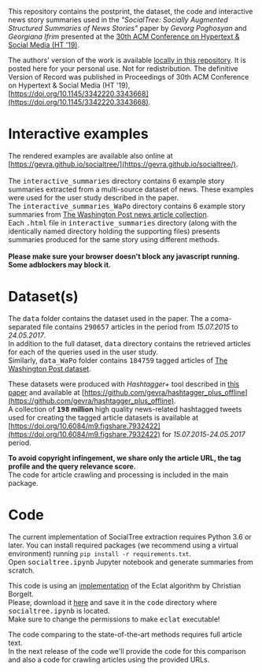 This repository contains the postprint, the dataset, the code and interactive news story summaries used in the <i>"SocialTree: Socially Augmented Structured Summaries of News Stories"</i> paper by <i>Gevorg Poghosyan</i> and <i>Georgiana Ifrim</i> presented at the [30th ACM Conference on Hypertext & Social Media (HT '19)](https://human.iisys.de/ht2019/).

The authors' version of the work is available [locally in this repository](./socialtree.pdf). 
It is posted here for your personal use. Not for redistribution. 
The definitive Version of Record was published in Proceedings of 30th ACM Conference on Hypertext & Social Media (HT '19), [https://doi.org/10.1145/3342220.3343668](https://doi.org/10.1145/3342220.3343668).


# Interactive examples
The rendered examples are available also online at [https://gevra.github.io/socialtree/](https://gevra.github.io/socialtree/).
<br>
<br>
The <tt>interactive_summaries</tt> directory contains 6 example story summaries extracted from a multi-source dataset of news. These examples were used for the user study described in the paper.
<br>
The <tt>interactive_summaries_WaPo</tt> directory contains 6 example story summaries from [The Washington Post news article collection](https://trec.nist.gov/data/wapost/).
<br>
Each <tt>.html</tt> file in <tt>interactive_summaries</tt> directory (along with the identically named directory holding the supporting files) presents summaries produced for the same story using different methods.
<br>
<br>
<b>Please make sure your browser doesn't block any javascript running. Some adblockers may block it.</b>



# Dataset(s)
The <tt>data</tt> folder contains the dataset used in the paper.
The a coma-separated file contains <tt>290657</tt> articles in the period from <i>15.07.2015</i> to <i>24.05.2017</i>.
<br>
In addition to the full dataset, <tt>data</tt> directory contains the retrieved articles for each of the queries used in the user study.
<br>
Similarly, <tt>data_WaPo</tt> folder contains <tt>184759</tt> tagged articles of [The Washington Post dataset](https://trec.nist.gov/data/wapost/).

These datasets were produced with <i>Hashtagger+</i> tool described in [this paper](https://doi.org/10.1109/TKDE.2017.2754253) and available at [https://github.com/gevra/hashtagger_plus_offline](https://github.com/gevra/hashtagger_plus_offline).
<br>
A collection of <b><tt>198</tt> million</b> high quality news-related hashtagged tweets used for creating the tagged article datasets is available at [https://doi.org/10.6084/m9.figshare.7932422](https://doi.org/10.6084/m9.figshare.7932422) for <i>15.07.2015</i>-<i>24.05.2017</i> period.

<b>To avoid copyright infingement, we share only the article URL, the tag profile and the query relevance score.</b>
<br>
The code for article crawling and processing is included in the main package.



# Code
The current implementation of SocialTree extraction requires Python 3.6 or later. 
You can install required packages (we recommend using a virtual environment) running 
```pip install -r requirements.txt```.
<br>
Open <tt>socialtree.ipynb</tt> Jupyter notebook and generate summaries from scratch.


This code is using an [implementation](http://www.borgelt.net/eclat.html) of the Eclat algorithm by Christian Borgelt.
<br>
Please, download it [here](http://www.borgelt.net/bin64/eclat) and save it in the <tt>code</tt> directory where <tt>socialtree.ipynb</tt> is located.
<br>
Make sure to change the permissions to make <tt>eclat</tt> executable!


The code comparing to the state-of-the-art methods requires full article text.
<br>
In the next release of the code we'll provide the code for this comparison and also a code for crawling articles using the provided URLs.

